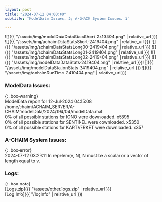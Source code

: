 ```yaml
---
layout: post
title: "2024-07-12 04:00:00"
subtitle: "ModelData Issues: 3; A-CHAIM System Issues: 1"

---
```


![]({{ "/assets/img/modelDataDataStatsShort-2419404.png" | relative_url }})
![]({{ "/assets/img/achaimDataStatsShort-2419404.png" | relative_url }})
![]({{ "/assets/img/achaimDataStatsLong00-2419404.png" | relative_url }})
![]({{ "/assets/img/achaimDataStatsLong01-2419404.png" | relative_url }})
![]({{ "/assets/img/achaimDataStatsLong02-2419404.png" | relative_url }})
![]({{ "/assets/img/modelDataDataStats-2419404.png" | relative_url }})
![]({{ "/assets/img/modelDataStationStats-2419404.png" | relative_url }})
![]({{ "/assets/img/achaimRunTime-2419404.png" | relative_url }})


### ModelData Issues:  
  
{: .box-warning}  
 ModelData report for 12-Jul-2024 04:15:08   
 /home/chaim/ACHAIM_SERVER/A-CHAIM/modelData/2024/194/04/modelData.mat   
 0% of all possible stations for IONO were downloaded. x5895   
 0% of all possible stations for SENTINEL were downloaded. x5350   
 0% of all possible stations for KARTVERKET were downloaded. x357   
  
### A-CHAIM System Issues:  
  
{: .box-error}  
2024-07-12 03:29:11 In repelem(v, N), N must be a scalar or a vector of length equal to v.  

### Logs:  
  
{: .box-note}  
[Logs.zip]({{ "/assets/other/logs.zip" | relative_url }})  
[Log Info]({{ "/logInfo" | relative_url }})  

